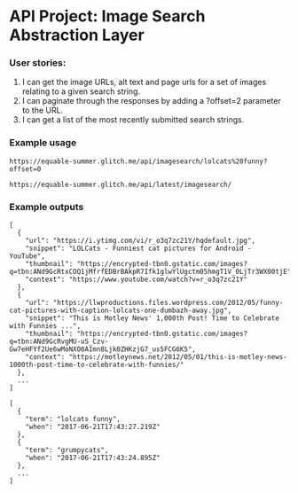 API Project: Image Search Abstraction Layer
===========================================

### User stories:
  1. I can get the image URLs, alt text and page urls for a set of images relating to a given search string.
  2. I can paginate through the responses by adding a ?offset=2 parameter to the URL.
  3. I can get a list of the most recently submitted search strings.

### Example usage
`https://equable-summer.glitch.me/api/imagesearch/lolcats%20funny?offset=0`

`https://equable-summer.glitch.me/api/latest/imagesearch/`

### Example outputs

```
[
  {
    "url": "https://i.ytimg.com/vi/r_o3q7zc21Y/hqdefault.jpg",
    "snippet": "LOLCats - Funniest cat pictures for Android - YouTube",
    "thumbnail": "https://encrypted-tbn0.gstatic.com/images?q=tbn:ANd9GcRtxCOQ1jMfrfEDBrBAkpR7Ifk1glwYlUgctm05hmgT1V_0LjTr3WX00tjE",
    "context": "https://www.youtube.com/watch?v=r_o3q7zc21Y"
  },
  {
    "url": "https://llwproductions.files.wordpress.com/2012/05/funny-cat-pictures-with-caption-lolcats-one-dumbazh-away.jpg",
    "snippet": "This is Motley News' 1,000th Post! Time to Celebrate with Funnies ...",
    "thumbnail": "https://encrypted-tbn0.gstatic.com/images?q=tbn:ANd9GcRvgMU-uS_Czv-Gw7eHFYf2Ue6wMoNX00AImn8Ljk0ZHKzjG7_us5FCG6K5",
    "context": "https://motleynews.net/2012/05/01/this-is-motley-news-1000th-post-time-to-celebrate-with-funnies/"
  },
  ...
]
```

```
[
  {
    "term": "lolcats funny",
    "when": "2017-06-21T17:43:27.219Z"
  },
  {
    "term": "grumpycats",
    "when": "2017-06-21T17:43:24.895Z"
  },
  ...
]
```
